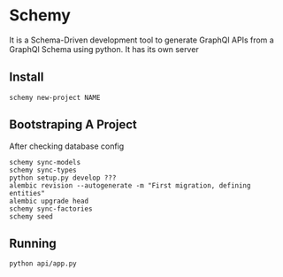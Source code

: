 # Schemy

It is a Schema-Driven development tool to generate GraphQl APIs from a GraphQl Schema using python. It has its own server

## Install

`schemy new-project NAME`

## Bootstraping A Project

After checking database config

```
schemy sync-models
schemy sync-types
python setup.py develop ???
alembic revision --autogenerate -m "First migration, defining entities"
alembic upgrade head
schemy sync-factories
schemy seed
```
## Running

`python api/app.py`
